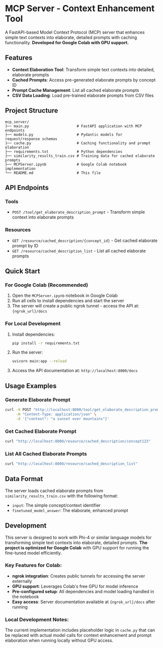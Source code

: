 # MCP Server - Context Enhancement Tool

A FastAPI-based Model Context Protocol (MCP) server that enhances simple text contexts into elaborate, detailed prompts with caching functionality. 
**Developed for Google Colab with GPU support.**

## Features

- **Context Elaboration Tool**: Transform simple text contexts into detailed, elaborate prompts
- **Cached Prompts**: Access pre-generated elaborate prompts by concept ID
- **Prompt Cache Management**: List all cached elaborate prompts
- **CSV Data Loading**: Load pre-trained elaborate prompts from CSV files

## Project Structure

```
mcp_server/
├── main.py                      # FastAPI application with MCP endpoints
├── models.py                    # Pydantic models for request/response schemas
├── cache.py                     # Caching functionality and prompt elaboration
├── requirements.txt             # Python dependencies
├── similarity_results_train.csv # Training data for cached elaborate prompts
├── MCPServer.ipynb              # Google Colab notebook implementation
└── README.md                    # This file
```

## API Endpoints

### Tools
- `POST /tool/get_elaborate_description_prompt` - Transform simple context into elaborate prompts

### Resources
- `GET /resource/cached_description/{concept_id}` - Get cached elaborate prompt by ID
- `GET /resource/cached_description_list` - List all cached elaborate prompts

## Quick Start

### For Google Colab (Recommended)
1. Open the `MCPServer.ipynb` notebook in Google Colab
2. Run all cells to install dependencies and start the server
3. The server will create a public ngrok tunnel - access the API at: `{ngrok_url}/docs`

### For Local Development
1. Install dependencies:
   ```bash
   pip install -r requirements.txt
   ```

2. Run the server:
   ```bash
   uvicorn main:app --reload
   ```

3. Access the API documentation at: `http://localhost:8000/docs`

## Usage Examples

### Generate Elaborate Prompt
```bash
curl -X POST "http://localhost:8000/tool/get_elaborate_description_prompt" \
     -H "Content-Type: application/json" \
     -d '{"context": "a sunset over mountains"}'
```

### Get Cached Elaborate Prompt
```bash
curl "http://localhost:8000/resource/cached_description/concept123"
```

### List All Cached Elaborate Prompts
```bash
curl "http://localhost:8000/resource/cached_description_list"
```

## Data Format

The server loads cached elaborate prompts from `similarity_results_train.csv` with the following format:
- `input`: The simple concept/context identifier
- `finetuned_model_answer`: The elaborate, enhanced prompt

## Development

This server is designed to work with Phi-4 or similar language models for transforming simple text contexts into elaborate, detailed prompts. **The project is optimized for Google Colab** with GPU support for running the fine-tuned model efficiently.

### Key Features for Colab:
- **ngrok integration**: Creates public tunnels for accessing the server externally
- **GPU support**: Leverages Colab's free GPU for model inference
- **Pre-configured setup**: All dependencies and model loading handled in the notebook
- **Easy access**: Server documentation available at `{ngrok_url}/docs` after running

### Local Development Notes:
The current implementation includes placeholder logic in `cache.py` that can be replaced with actual model calls for context enhancement and prompt elaboration when running locally without GPU access.
